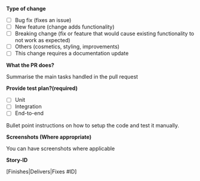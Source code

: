 **Type of change**

- [ ] Bug fix (fixes an issue)
- [ ] New feature (change adds functionality)
- [ ] Breaking change (fix or feature that would cause existing functionality to not work as expected)
- [ ] Others (cosmetics, styling, improvements)
- [ ] This change requires a documentation update

**What the PR does?**

Summarise the main tasks handled in the pull request

**Provide test plan?(required)**

- [ ] Unit
- [ ] Integration
- [ ] End-to-end

Bullet point instructions on how to setup the code and test it manually.

**Screenshots (Where appropriate)**

You can have screenshots where applicable


**Story-ID**

[Finishes|Delivers|Fixes #ID]
